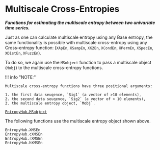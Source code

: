 # Multiscale Cross-Entropies

__*Functions for estimating the multiscale entropy between two univariate time series.*__

Just as one can calculate multiscale entropy using any Base entropy, the same functionality is possible with multiscale cross-entropy using any Cross-entropy function:
    (`XApEn`, `XSampEn`, `XK2En`, `XCondEn`, `XPermEn`, `XSpecEn`, `XDistEn`, `XFuzzEn`).

To do so, we again use the `MSobject` function to pass a multiscale object (`Mobj`) to the multiscale cross-entropy functions.

!!! info "NOTE:"

    Multiscale cross-entropy functions have three positional arguments:

    1. the first data seuqence, `Sig1` (a vector of >10 elements),
    2. the second data seuqence, `Sig2` (a vector of > 10 elements),
    2. the multiscale entropy object, `Mobj`.


[`EntropyHub.MSobject`](@ref)

The following functions use the multiscale entropy object shown above.


```@docs
EntropyHub.XMSEn
EntropyHub.cXMSEn
EntropyHub.rXMSEn
EntropyHub.hXMSEn
```